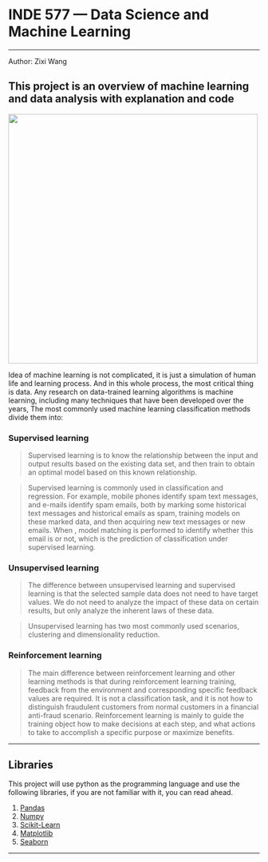 # INDE 577 — Data Science and Machine Learning
---
Author: Zixi Wang
## This project is an overview of machine learning and data analysis with explanation and code
<img src="https://user-images.githubusercontent.com/97000341/166797757-13812595-b948-4f45-b7c1-6b6e9cd83e2f.jpeg#pic_center" width="500" ></img>

Idea of machine learning is not complicated, it is just a simulation of human life and learning process. And in this whole process, the most critical thing is data. Any research on data-trained learning algorithms is machine learning, including many techniques that have been developed over the years, The most commonly used machine learning classification methods divide them into:

### Supervised learning

> Supervised learning is to know the relationship between the input and output results based on the existing data set, and then train to obtain an optimal model based on this known relationship.

> Supervised learning is commonly used in classification and regression. For example, mobile phones identify spam text messages, and e-mails identify spam emails, both by marking some historical text messages and historical emails as spam, training models on these marked data, and then acquiring new text messages or new emails. When , model matching is performed to identify whether this email is or not, which is the prediction of classification under supervised learning.

### Unsupervised learning

> The difference between unsupervised learning and supervised learning is that the selected sample data does not need to have target values. We do not need to analyze the impact of these data on certain results, but only analyze the inherent laws of these data.

> Unsupervised learning has two most commonly used scenarios, clustering and dimensionality reduction.

### Reinforcement learning

> The main difference between reinforcement learning and other learning methods is that during reinforcement learning training, feedback from the environment and corresponding specific feedback values are required. It is not a classification task, and it is not how to distinguish fraudulent customers from normal customers in a financial anti-fraud scenario. Reinforcement learning is mainly to guide the training object how to make decisions at each step, and what actions to take to accomplish a specific purpose or maximize benefits.

-----

## Libraries

This project will use python as the programming language and use the following libraries, if you are not familiar with it, you can read ahead.

1. [Pandas](https://pandas.pydata.org)
2. [Numpy](https://numpy.org)
3. [Scikit-Learn](https://scikit-learn.org)
4. [Matplotlib](https://matplotlib.org)
5. [Seaborn](https://seaborn.pydata.org)
----
